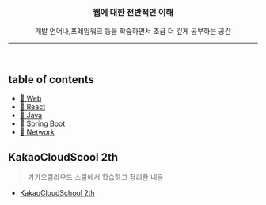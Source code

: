 <div align="center"> <h3>웹에 대한 전반적인 이해 </h3> </div>

<div align="center">  </div>

  <div align="center"> 개발 언어나,프레임워크 등을 학습하면서 조금 더 깊게 공부하는 공간  </div>

----

[//]: # ([**📌 **]&#40;&#41;)


<br>

## table of contents

+ <a href="https://github.com/jhva/web-tech/blob/main/web/web.md" target="_blank">👀 Web</a>
+ [👀 React]('')
+ [👀 Java]('')
+ [👀 Spring Boot]('')
+ [👀 Network]('')

## KakaoCloudScool 2th 
>카카오클라우드 스쿨에서 학습하고 정리한 내용
+ <a href="https://github.com/jhva/kakao-cloud" target="_blank">KakaoCloudSchool 2th</a>

